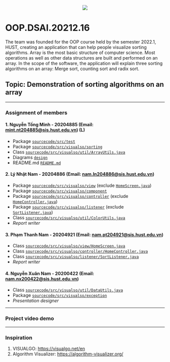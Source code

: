 <p align="center">
  <img src="https://user-images.githubusercontent.com/86721208/178708106-9275f3d2-2fd7-4ff5-95af-efa33093846c.gif" />
</p>

# OOP.DSAI.20212.16
The team was founded for the OOP course held by the semester 2022.1, HUST, creating an application that can help people visualize sorting algorithms. Array is the most basic structure of computer science. Most operations as well as other data structures are built and performed on an
array. In the scope of the software, the application will explain three sorting algorithms on an array: Merge sort, counting sort and radix sort.

## Topic: Demonstration of sorting algorithms on an array
---

### Assignment of members

#### 1. Nguyễn Tống Minh - 20204885 (Email: mint.nt204885@sis.hust.edu.vn) (L)
- Package [`sourcecode/src/test`](https://github.com/minhngt62/OOP.DSAI.20212.16/tree/main/sourcecode/src/test)
- Package [`sourcecode/src/visualso/sorting`](https://github.com/minhngt62/OOP.DSAI.20212.16/tree/main/sourcecode/src/visualso/sorting)
- Class [`sourcecode/src/visualso/util/ArrayUtils.java`](https://github.com/minhngt62/OOP.DSAI.20212.16/blob/main/sourcecode/src/visualso/util/ArrayUtils.java)
- Diagrams [`design`](https://github.com/minhngt62/OOP.DSAI.20212.16/tree/main/design)
- README.md [`README.md`](https://github.com/minhngt62/OOP.DSAI.20212.16/blob/main/README.md)

#### 2. Lý Nhật Nam - 20204886 (Email: nam.ln204886@sis.hust.edu.vn)
- Package [`sourcecode/src/visualso/view`](https://github.com/minhngt62/OOP.DSAI.20212.16/tree/main/sourcecode/src/visualso/view) (exclude [`HomeScreen.java`](https://github.com/minhngt62/OOP.DSAI.20212.16/blob/main/sourcecode/src/visualso/view/HomeScreen.java))
- Package [`sourcecode/src/visualso/component`](https://github.com/minhngt62/OOP.DSAI.20212.16/tree/main/sourcecode/src/visualso/component) 
- Package [`sourcecode/src/visualso/controller`](https://github.com/minhngt62/OOP.DSAI.20212.16/tree/main/sourcecode/src/visualso/controller) (exclude [`HomeController.java`](https://github.com/minhngt62/OOP.DSAI.20212.16/blob/main/sourcecode/src/visualso/controller/HomeController.java))
- Package [`sourcecode/src/visualso/listener`](https://github.com/minhngt62/OOP.DSAI.20212.16/tree/main/sourcecode/src/visualso/listener) (exclude [`SortListener.java`](https://github.com/minhngt62/OOP.DSAI.20212.16/blob/main/sourcecode/src/visualso/listener/SortListener.java))
- Class [`sourcecode/src/visualso/util/ColorUtils.java`](https://github.com/minhngt62/OOP.DSAI.20212.16/blob/main/sourcecode/src/visualso/util/ColorUtils.java)
- *Report writer*

#### 3. Phạm Thanh Nam - 20204921 (Email: nam.pt204921@sis.hust.edu.vn)
- Class [`sourcecode/src/visualso/view/HomeScreen.java`](https://github.com/minhngt62/OOP.DSAI.20212.16/blob/main/sourcecode/src/visualso/view/HomeScreen.java)
- Class [`sourcecode/src/visualso/controller/HomeController.java`](https://github.com/minhngt62/OOP.DSAI.20212.16/blob/main/sourcecode/src/visualso/controller/HomeController.java)
- Class [`sourcecode/src/visualso/listener/SortListener.java`](https://github.com/minhngt62/OOP.DSAI.20212.16/blob/main/sourcecode/src/visualso/listener/SortListener.java)
- *Report writer*

#### 4. Nguyễn Xuân Nam - 20200422 (Email: nam.nx200422@sis.hust.edu.vn)
- Class [`sourcecode/src/visualso/util/DataUtils.java`](https://github.com/minhngt62/OOP.DSAI.20212.16/blob/main/sourcecode/src/visualso/util/DataUtils.java)
- Package [`sourcecode/src/visualso/exception`](https://github.com/minhngt62/OOP.DSAI.20212.16/tree/main/sourcecode/src/visualso/exception)
- *Presentation designer*

---

### Project video demo

---
### Inspiration
1. VISUALGO: https://visualgo.net/en
2. Algorithm Visualizer: https://algorithm-visualizer.org/



